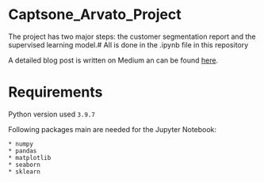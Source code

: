 # Captsone_Arvato_Project
The project has two major steps: the customer segmentation report and the supervised learning model.#
All is done in the .ipynb file in this repository

A detailed blog post is written on Medium an can be found [here](https://medium.com/@danielIBK/5a91d151d873).


# Requirements
Python version used `3.9.7`

Following packages main are needed for the Jupyter Notebook:

    * numpy
    * pandas
    * matplotlib
    * seaborn
    * sklearn
